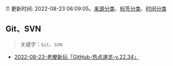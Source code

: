 :alarm_clock: 更新时间: 2022-08-23 06:09:05。[来源分类](../README.md)、[标签分类](../TAGS.md)、[时间分类](../TIMELINE.md)

## Git、SVN


> 关键字：`Git`、`SVN`



- [2022-08-23-老梗新玩「GitHub-热点速览-v.22.34」](https://toutiao.io/k/so4w3op) 